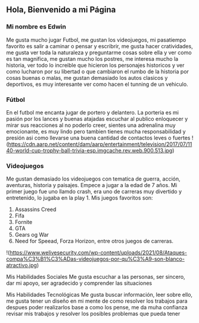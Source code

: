 ## Hola,  Bienvenido a mi  Página 
### Mi nombre es Edwin 
Me gusta mucho jugar Futbol, me gustan los videojuegos, mi pasatiempo favorito es salir a caminar o pensar y escribrir, me gusta hacer cratividades, me gusta ver toda la naturaleza y preguntarme cosas sobre ella y ver como es tan magnifica, me gustan mucho los postres, me interesa mucho la historia, ver todo lo increible que hicieron los personajes historicos y ver como lucharon por su libertad o que cambiaron el rumbo de la historia por cosas buenas o malas, me gustan demasiado los autos clasicos y deportivos, es muy interesante ver como hacen el tunning de un vehiculo.   
###  Fútbol
En el futbol me encanta jugar de portero y delantero. La porteria es mi pasión por los lances y buenas atajadas  escuchar al publico enloquecer  y mirar sus reacciones al no poderlo creer, sientes una adrenalina muy emocionante, es muy lindo pero tambien  tienes mucha responsabilidad y presión  asi como llevarse una buena cantidad de contactos leves o fuertes 
!(https://cdn.aarp.net/content/dam/aarp/entertainment/television/2017/07/1140-world-cup-trophy-ball-trivia-esp.imgcache.rev.web.900.513.jpg)

### Videojuegos
Me gustan demasiado los videojuegos con tematica de guerra, acción, aventuras, historia  y paisajes. Empece a jugar a la edad de 7 años. Mi primer juego fue uno llamdo crash, era uno de carreras muy divertido y entretenido, lo jugaba en la play 1. Mis juegos favoritos son:
1. Assassins Creed
2. Fifa 
3. Fornite 
4. GTA 
5. Gears og War
6. Need for Speead, Forza Horizon,  entre otros juegos de carreras.

!(https://www.welivesecurity.com/wp-content/uploads/2021/08/Ataques-compa%C3%B1%C3%ADas-videojuegos-por-qu%C3%A9-son-blanco-atractivo.jpg)

Mis Habilidades Sociales 
Me gusta escuchar a las personas, ser sincero, dar mi apoyo, ser agradecido y comprender las situaciones

Mis Habilidades Tecnológicas
Me gusta buscar información, leer sobre ello, me gusta tener un diseño en mi mente de como resolver los trabajos para despues poder realizarlos base a como los pense, me da muha confianza revisar mis trabajos y resolver los posibles problemas que pueda tener 
